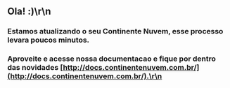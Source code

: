 ## Ola! :)\r\n

### Estamos atualizando o seu Continente Nuvem, esse processo levara poucos minutos.  

###  Aproveite e acesse nossa documentacao e fique por dentro das novidades [http://docs.continentenuvem.com.br/](http://docs.continentenuvem.com.br/).\r\n
